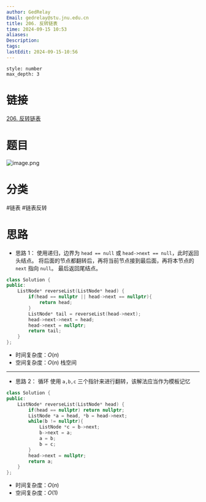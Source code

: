 ```yaml
---
author: GedRelay
Email: gedrelay@stu.jnu.edu.cn
title: 206. 反转链表
time: 2024-09-15 10:53
aliases: 
Description: 
tags: 
lastEdit: 2024-09-15-10:56
---
```


```toc
style: number
max_depth: 3
```

# 链接
[206. 反转链表](https://leetcode.cn/problems/reverse-linked-list/) 

# 题目
![image.png](https://ged-pic-bed.oss-cn-guangzhou.aliyuncs.com/img/202409151053637.png)


# 分类
#链表 #链表反转 

# 思路
- 思路 1：
使用递归，边界为 `head == null` 或 `head->next == null`，此时返回头结点。
将后面的节点都翻转后，再将当前节点接到最后面，再将本节点的 `next` 指向 `null`。
最后返回尾结点。


```cpp
class Solution {
public:
    ListNode* reverseList(ListNode* head) {
        if(head == nullptr || head->next == nullptr){
            return head;
        }
        ListNode* tail = reverseList(head->next);
        head->next->next = head;
        head->next = nullptr;
        return tail;
    }
};
```


- 时间复杂度：${O\left( n \right)  }$ 
- 空间复杂度：${O\left( n \right)  }$ 栈空间


---

- 思路 2：
循环
使用 `a,b,c` 三个指针来进行翻转，该解法应当作为模板记忆

```cpp
class Solution {
public:
    ListNode* reverseList(ListNode* head) {
        if(head == nullptr) return nullptr;
        ListNode *a = head, *b = head->next;
        while(b != nullptr){
            ListNode *c = b->next;
            b->next = a;
            a = b;
            b = c;
        }
        head->next = nullptr;
        return a;
    }
};
```


- 时间复杂度：${O\left( n \right)  }$ 
- 空间复杂度：${O\left( 1 \right)  }$ 

